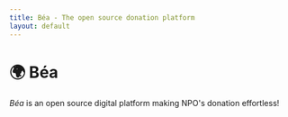 ```yaml
---
title: Béa - The open source donation platform
layout: default
---
```


# 🌍 Béa

*Béa* is an open source digital platform making NPO's donation effortless!